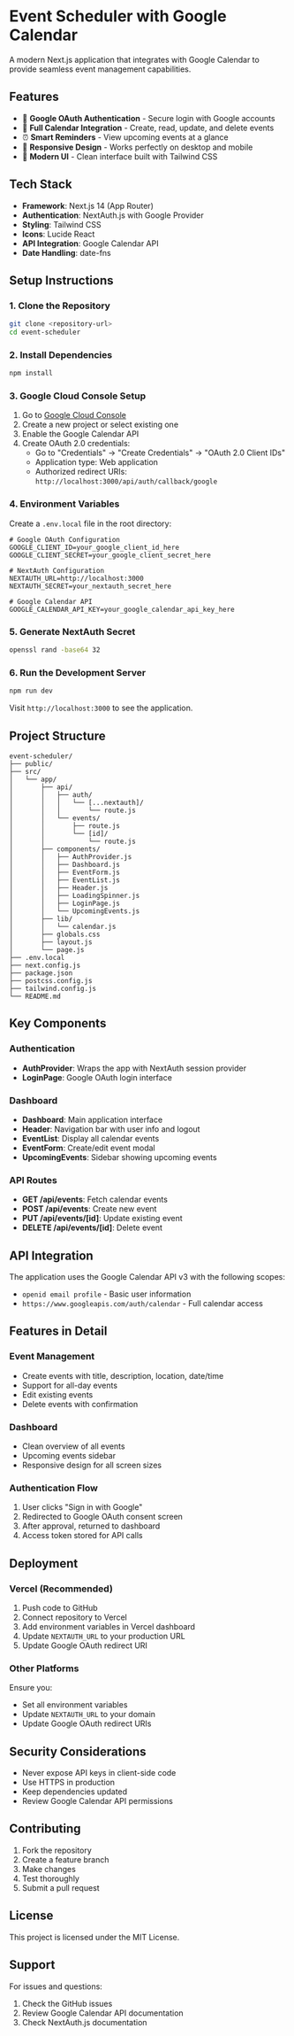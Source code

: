 # Event Scheduler with Google Calendar

A modern Next.js application that integrates with Google Calendar to provide seamless event management capabilities.

## Features

- 🔐 **Google OAuth Authentication** - Secure login with Google accounts
- 📅 **Full Calendar Integration** - Create, read, update, and delete events
- ⏰ **Smart Reminders** - View upcoming events at a glance
- 📱 **Responsive Design** - Works perfectly on desktop and mobile
- 🎨 **Modern UI** - Clean interface built with Tailwind CSS

## Tech Stack

- **Framework**: Next.js 14 (App Router)
- **Authentication**: NextAuth.js with Google Provider
- **Styling**: Tailwind CSS
- **Icons**: Lucide React
- **API Integration**: Google Calendar API
- **Date Handling**: date-fns

## Setup Instructions

### 1. Clone the Repository

```bash
git clone <repository-url>
cd event-scheduler
```

### 2. Install Dependencies

```bash
npm install
```

### 3. Google Cloud Console Setup

1. Go to [Google Cloud Console](https://console.cloud.google.com/)
2. Create a new project or select existing one
3. Enable the Google Calendar API
4. Create OAuth 2.0 credentials:
   - Go to "Credentials" → "Create Credentials" → "OAuth 2.0 Client IDs"
   - Application type: Web application
   - Authorized redirect URIs: `http://localhost:3000/api/auth/callback/google`

### 4. Environment Variables

Create a `.env.local` file in the root directory:

```env
# Google OAuth Configuration
GOOGLE_CLIENT_ID=your_google_client_id_here
GOOGLE_CLIENT_SECRET=your_google_client_secret_here

# NextAuth Configuration
NEXTAUTH_URL=http://localhost:3000
NEXTAUTH_SECRET=your_nextauth_secret_here

# Google Calendar API
GOOGLE_CALENDAR_API_KEY=your_google_calendar_api_key_here
```

### 5. Generate NextAuth Secret

```bash
openssl rand -base64 32
```

### 6. Run the Development Server

```bash
npm run dev
```

Visit `http://localhost:3000` to see the application.

## Project Structure

```
event-scheduler/
├── public/
├── src/
│   └── app/
│       ├── api/
│       │   ├── auth/
│       │   │   └── [...nextauth]/
│       │   │       └── route.js
│       │   └── events/
│       │       ├── route.js
│       │       └── [id]/
│       │           └── route.js
│       ├── components/
│       │   ├── AuthProvider.js
│       │   ├── Dashboard.js
│       │   ├── EventForm.js
│       │   ├── EventList.js
│       │   ├── Header.js
│       │   ├── LoadingSpinner.js
│       │   ├── LoginPage.js
│       │   └── UpcomingEvents.js
│       ├── lib/
│       │   └── calendar.js
│       ├── globals.css
│       ├── layout.js
│       └── page.js
├── .env.local
├── next.config.js
├── package.json
├── postcss.config.js
├── tailwind.config.js
└── README.md
```

## Key Components

### Authentication
- **AuthProvider**: Wraps the app with NextAuth session provider
- **LoginPage**: Google OAuth login interface

### Dashboard
- **Dashboard**: Main application interface
- **Header**: Navigation bar with user info and logout
- **EventList**: Display all calendar events
- **EventForm**: Create/edit event modal
- **UpcomingEvents**: Sidebar showing upcoming events

### API Routes
- **GET /api/events**: Fetch calendar events
- **POST /api/events**: Create new event
- **PUT /api/events/[id]**: Update existing event
- **DELETE /api/events/[id]**: Delete event

## API Integration

The application uses the Google Calendar API v3 with the following scopes:
- `openid email profile` - Basic user information
- `https://www.googleapis.com/auth/calendar` - Full calendar access

## Features in Detail

### Event Management
- Create events with title, description, location, date/time
- Support for all-day events
- Edit existing events
- Delete events with confirmation

### Dashboard
- Clean overview of all events
- Upcoming events sidebar
- Responsive design for all screen sizes

### Authentication Flow
1. User clicks "Sign in with Google"
2. Redirected to Google OAuth consent screen
3. After approval, returned to dashboard
4. Access token stored for API calls

## Deployment

### Vercel (Recommended)
1. Push code to GitHub
2. Connect repository to Vercel
3. Add environment variables in Vercel dashboard
4. Update `NEXTAUTH_URL` to your production URL
5. Update Google OAuth redirect URI

### Other Platforms
Ensure you:
- Set all environment variables
- Update `NEXTAUTH_URL` to your domain
- Update Google OAuth redirect URIs

## Security Considerations

- Never expose API keys in client-side code
- Use HTTPS in production
- Keep dependencies updated
- Review Google Calendar API permissions

## Contributing

1. Fork the repository
2. Create a feature branch
3. Make changes
4. Test thoroughly
5. Submit a pull request

## License

This project is licensed under the MIT License.

## Support

For issues and questions:
1. Check the GitHub issues
2. Review Google Calendar API documentation
3. Check NextAuth.js documentation